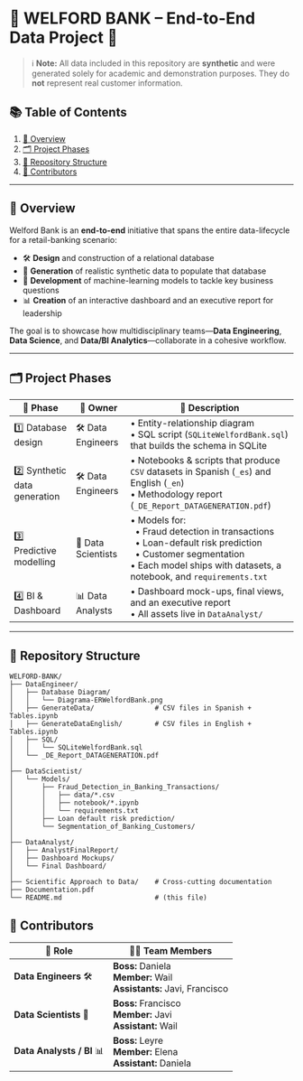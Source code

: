 # 🏦 WELFORD BANK – End-to-End Data Project 🚀

> ℹ️ **Note:** All data included in this repository are **synthetic** and were generated solely for academic and demonstration purposes. They do **not** represent real customer information.

## 📚 Table of Contents
1. [📖 Overview](#overview)  
2. [🗂️ Project Phases](#project-phases)  
3. [📁 Repository Structure](#repository-structure)  
4. [🎉 Contributors](#contributors)  

---

## 📖 Overview
Welford Bank is an **end-to-end** initiative that spans the entire data-lifecycle for a retail-banking scenario:

- 🛠️ **Design** and construction of a relational database  
- 🧪 **Generation** of realistic synthetic data to populate that database  
- 🤖 **Development** of machine-learning models to tackle key business questions  
- 📊 **Creation** of an interactive dashboard and an executive report for leadership  

The goal is to showcase how multidisciplinary teams—**Data Engineering**, **Data Science**, and **Data/BI Analytics**—collaborate in a cohesive workflow.

---

## 🗂️ Project Phases

| 🚩 Phase | 👥 Owner | 📝 Description |
|---------|---------|---------------|
| 1️⃣ Database design | 🛠️ Data Engineers | • Entity-relationship diagram<br>• SQL script (`SQLiteWelfordBank.sql`) that builds the schema in SQLite |
| 2️⃣ Synthetic data generation | 🛠️ Data Engineers | • Notebooks & scripts that produce `CSV` datasets in Spanish (`_es`) and English (`_en`)<br>• Methodology report (`_DE_Report_DATAGENERATION.pdf`) |
| 3️⃣ Predictive modelling | 🤖 Data Scientists | • Models for:<br>&nbsp;&nbsp;• Fraud detection in transactions<br>&nbsp;&nbsp;• Loan-default risk prediction<br>&nbsp;&nbsp;• Customer segmentation<br>• Each model ships with datasets, a notebook, and `requirements.txt` |
| 4️⃣ BI & Dashboard | 📊 Data Analysts | • Dashboard mock-ups, final views, and an executive report<br>• All assets live in `DataAnalyst/` |

---

## 📁 Repository Structure
```text
WELFORD-BANK/
├── DataEngineer/
│   ├── Database Diagram/
│   │   └── Diagrama-ERWelfordBank.png
│   ├── GenerateData/               # CSV files in Spanish + Tables.ipynb
│   ├── GenerateDataEnglish/        # CSV files in English + Tables.ipynb
│   ├── SQL/
│   │   └── SQLiteWelfordBank.sql
│   └── _DE_Report_DATAGENERATION.pdf
│
├── DataScientist/
│   └── Models/
│       ├── Fraud_Detection_in_Banking_Transactions/
│       │   ├── data/*.csv
│       │   ├── notebook/*.ipynb
│       │   └── requirements.txt
│       ├── Loan default risk prediction/
│       └── Segmentation_of_Banking_Customers/
│
├── DataAnalyst/
│   ├── AnalystFinalReport/
│   ├── Dashboard Mockups/
│   └── Final Dashboard/
│
├── Scientific Approach to Data/    # Cross-cutting documentation
├── Documentation.pdf
└── README.md                       # (this file)
```

## 🎉 Contributors

| 🧩 Role | 🙋‍♀️ Team Members |
|---------|-------------------|
| **Data Engineers** 🛠️ | **Boss:** Daniela<br>**Member:** Wail<br>**Assistants:** Javi, Francisco |
| **Data Scientists** 🤖 | **Boss:** Francisco<br>**Member:** Javi<br>**Assistant:** Wail |
| **Data Analysts / BI** 📊 | **Boss:** Leyre<br>**Member:** Elena<br>**Assistant:** Daniela |
